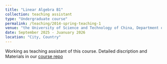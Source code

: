 ```yaml
---
title: "Linear Algebra B1"
collection: teaching assistant
type: "Undergraduate course"
permalink: /teaching/2014-spring-teaching-1
venue: "the University of Science and Technology of China, Department of Mathematics"
date: September 2025 - Juanuary 2026
location: "City, Country"
---
```


Working as teaching assistant of this course. Detailed discription and Materials in our [course repo](https://github.com/yuyangzhang2006/USTC_LAB1_25A) 

